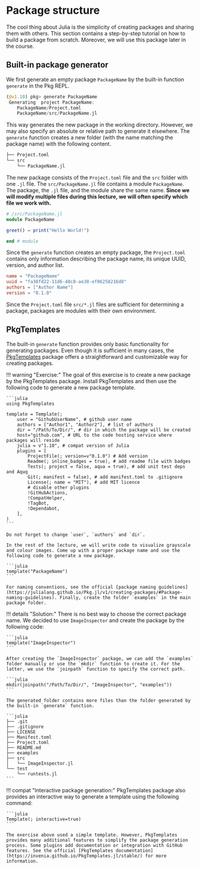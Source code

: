 # Package structure

The cool thing about Julia is the simplicity of creating packages and sharing them with others. This section contains a step-by-step tutorial on how to build a package from scratch. Moreover, we will use this package later in the course.

## Built-in package generator

We first generate an empty package `PackageName` by the built-in function `generate` in the Pkg REPL.

```julia
(@v1.10) pkg> generate PackageName
 Generating  project PackageName:
    PackageName/Project.toml
    PackageName/src/PackageName.jl
```

This way generates the new package in the working directory. However, we may also specify an absolute or relative path to generate it elsewhere. The `generate` function creates a new folder (with the name matching the package name) with the following content.

```julia
├── Project.toml
└── src
    └── PackageName.jl
```

The new package consists of the `Project.toml` file and the `src` folder with one `.jl` file. The `src/PackageName.jl` file contains a module `PackageName`. The package, the `.jl` file, and the module share the same name. **Since we will modify multiple files during this lecture, we will often specify which file we work with.**

```julia
# /src/PackageName.jl
module PackageName

greet() = print("Hello World!")

end # module
```

Since the `generate` function creates an empty package, the `Project.toml` contains only information describing the package name, its unique UUID, version, and author list.

```toml
name = "PackageName"
uuid = "fa38fd22-11d6-48c8-ae38-ef06258216d8"
authors = ["Author Name"]
version = "0.1.0"
```

Since the `Project.toml` file `src/*.jl` files are sufficient for determining a  package, packages are modules with their own environment.

## PkgTemplates

The built-in `generate` function provides only basic functionality for generating packages. Even though it is sufficient in many cases, the [PkgTemplates](https://github.com/invenia/PkgTemplates.jl) package offers a straightforward and customizable way for creating packages.

!!! warning "Exercise:"
    The goal of this exercise is to create a new package by the PkgTemplates package. Install PkgTemplates and then use the following code to generate a new package template.

    ```julia
    using PkgTemplates

    template = Template(;
        user = "GithubUserName", # github user name
        authors = ["Author1", "Author2"], # list of authors
        dir = "/Path/To/Dir/", # dir in which the package will be created
        host="github.com", # URL to the code hosting service where packages will reside
        julia = v"1.10", # compat version of Julia
        plugins = [
            ProjectFile(; version=v"0.1.0") # Add version
            Readme(; inline_badges = true), # add readme file with badges
            Tests(; project = false, aqua = true), # add unit test deps and Aquq
            Git(; manifest = false), # add manifest.toml to .gitignore
            License(; name = "MIT"), # add MIT licence
            # disable other plugins
            !GitHubActions,
            !CompatHelper,
            !TagBot,
            !Dependabot,
        ],
    )
    ```

    Do not forget to change `user`, `authors` and `dir`.

    In the rest of the lecture, we will write code to visualize grayscale and colour images. Come up with a proper package name and use the following code to generate a new package.

    ```julia
    template("PackageName")
    ```

    For naming conventions, see the official [package naming guidelines](https://julialang.github.io/Pkg.jl/v1/creating-packages/#Package-naming-guidelines). Finally, create the folder `examples` in the main package folder.

!!! details "Solution:"
    There is no best way to choose the correct package name. We decided to use `ImageInspector` and create the package by the following code:

    ```julia
    template("ImageInspector")
    ```

    After creating the `ImageInspector` package, we can add the `examples` folder manually or use the `mkdir` function to create it. For the latter, we use the `joinpath` function to specify the correct path.

    ```julia
    mkdir(joinpath("/Path/To/Dir/", "ImageInspector", "examples"))
    ```

    The generated folder contains more files than the folder generated by the built-in `generate` function.

    ```julia
    ├── .git
    ├── .gitignore
    ├── LICENSE
    ├── Manifest.toml
    ├── Project.toml
    ├── README.md
    ├── examples
    ├── src
    │   └── ImageInspector.jl
    └── test
        └── runtests.jl
    ```

!!! compat "Interactive package generation:"
    PkgTemplates package also provides an interactive way to generate a template using the following command:

    ```julia
    Template(; interactive=true)
    ```

    The exercise above used a simple template. However, PkgTemplates provides many additional features to simplify the package generation process. Some plugins add documentation or integration with GitHub features. See the official [PkgTemplates documentation](https://invenia.github.io/PkgTemplates.jl/stable/) for more information.